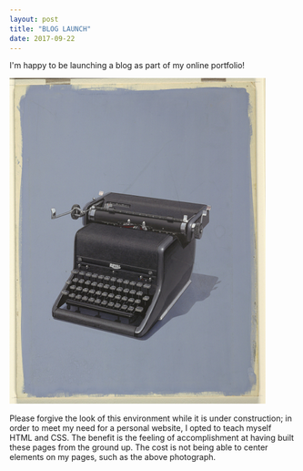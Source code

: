 ```yaml
---
layout: post
title: "BLOG LAUNCH"
date: 2017-09-22
---
```


I'm happy to be launching a blog as part of my online portfolio! 


![Image of typewriter](https://raw.githubusercontent.com/jmakr/jmakr.github.io/master/photo%20of%20typewriter%20from%20smithsonian.jpg)

Please forgive the look of this environment while it is under construction; in order to meet my need for a personal website, I opted to teach myself HTML and CSS. The benefit is the feeling of accomplishment at having built these pages from the ground up. The cost is not being able to center elements on my pages, such as the above photograph. 




